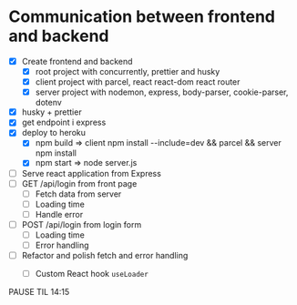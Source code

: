 # Communication between frontend and backend

* [x] Create frontend and backend
  * [x] root project with concurrently, prettier and husky
  * [x] client project with parcel, react react-dom react router
  * [x] server project with nodemon, express, body-parser, cookie-parser, dotenv
* [x] husky + prettier
* [x] get endpoint i express
* [x] deploy to heroku
    * [x] npm build => client npm install --include=dev && parcel && server npm install  
    * [x] npm start => node server.js
* [ ] Serve react application from Express
* [ ] GET /api/login from front page
  * [ ] Fetch data from server
  * [ ] Loading time
  * [ ] Handle error
* [ ] POST /api/login from login form
  * [ ] Loading time
  * [ ] Error handling
* [ ] Refactor and polish fetch and error handling
  * [ ] Custom React hook `useLoader`


PAUSE TIL 14:15


















